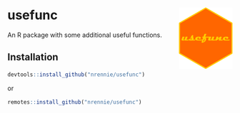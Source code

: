 # usefunc <img src="man/figures/logo.png" align="right" width="120" />

An R package with some additional useful functions.

## Installation

``` r
devtools::install_github("nrennie/usefunc")
```
or 
``` r
remotes::install_github("nrennie/usefunc")
```

